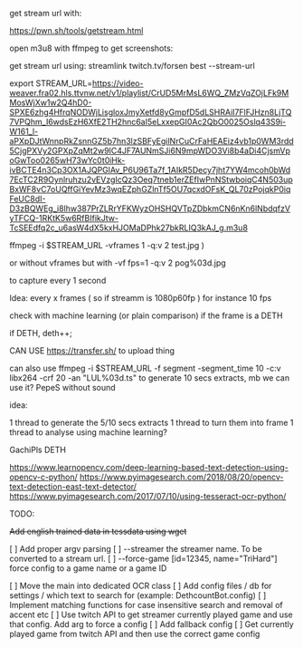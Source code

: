 

get stream url with:

https://pwn.sh/tools/getstream.html


open m3u8 with ffmpeg to get screenshots:


get stream url using:
streamlink twitch.tv/forsen best --stream-url

export STREAM_URL=https://video-weaver.fra02.hls.ttvnw.net/v1/playlist/CrUD5MrMsL6WQ_ZMzVqZOjLFk9MMosWjXw1w2Q4hD0-SPXE6zhg4HfrqNODWjLisgloxJmyXetfd8yGmpfD5dLSHRAiI7FlFJHzn8LjTQ7VPQhm_I6wdsEzH6XfE2TH2hnc6aI5eLxxepGI0Ac2QbO0025Oslq43S9i-W161_l-aPXpDJtWnnpRkZsnnGZ5b7hn3lzSBFyEgilNrCuCrFaHEAEiz4vb1p0WM3rdd5CjgPXVy2GPXpZqMt2w9IC4JF7AUNmSJi6N9mpWDO3Vi8b4aDi4CjsmVpoGwToo0265wH73wYc0t0iHk-ivBCTE4n3Cp3OX1AJQPGlAv_P6U96Ta7f_1AIkR5Decy7jht7YW4mcoh0bWd7EcTC2R9Oynlruhzu2vEVzgIcQz3Oeq7tneb1erZEfIwPnNStwboiqC4N503upBxWF8vC7oUQffGiYevMz3wqEZphGZlnTf5OU7qcxdOFsK_QL70zPojqkP0iqFeUC8dI-D3zBQWEg_i8lhw387PrZLRrYFKWyzOHSHQVTpZDbkmCN6nKn6lNbdqfzVyTFCQ-1RKtK5w6RfBIfikJtw-TcSEEdfq2c_u6asW4dX5kxHJOMaDPhk27bkRLIQ3kAJ_g.m3u8

ffmpeg -i $STREAM_URL -vframes 1 -q:v 2 test.jpg )


or without vframes but with -vf fps=1 -q:v 2 pog%03d.jpg


to capture every 1 second

Idea: every x frames ( so if streamm is 1080p60fp ) for instance 10 fps

check with machine learning (or plain comparison) if the frame is a DETH 

if DETH, deth++;


CAN USE https://transfer.sh/ to upload thing


can also use ffmpeg -i $STREAM_URL -f segment -segment_time 10 -c:v libx264 -crf 20 -an "LUL%03d.ts"
to generate 10 secs extracts, mb we can use it? PepeS
without sound


idea:

1 thread to generate the 5/10 secs extracts
1 thread to turn them into frame
1 thread to analyse using machine learning?

GachiPls DETH


https://www.learnopencv.com/deep-learning-based-text-detection-using-opencv-c-python/
https://www.pyimagesearch.com/2018/08/20/opencv-text-detection-east-text-detector/
https://www.pyimagesearch.com/2017/07/10/using-tesseract-ocr-python/


TODO:

~~Add english trained data in tessdata using wget~~

[ ] Add proper argv parsing
    [ ] --streamer the streamer name. To be converted to a stream url.
    [ ] --force-game [id=12345, name="TriHard"] force config to a game name or a game ID
     
    
[ ] Move the main into dedicated OCR class
[ ] Add config files / db for settings / which text to search for (example: DethcountBot.config)
    [ ] Implement matching functions for case insensitive search and removal of accent etc
    [ ] Use twitch API to get streamer currently played game and use that config. Add arg to force a config
    [ ] Add fallback config
[ ] Get currently played game from twitch API and then use the correct game config
